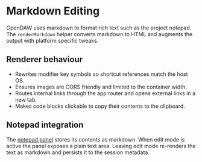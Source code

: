 # Markdown Editing

OpenDAW uses markdown to format rich text such as the project notepad. The
`renderMarkdown` helper converts markdown to HTML and augments the output
with platform specific tweaks.

## Renderer behaviour

- Rewrites modifier key symbols so shortcut references match the host OS.
- Ensures images are CORS friendly and limited to the container width.
- Routes internal links through the app router and opens external links in
  a new tab.
- Makes code blocks clickable to copy their contents to the clipboard.

## Notepad integration

The [notepad panel](../../../docs-user/features/notepad.md) stores its
contents as markdown. When edit mode is active the panel exposes a plain
text area. Leaving edit mode re-renders the text as markdown and persists it
to the session metadata.
